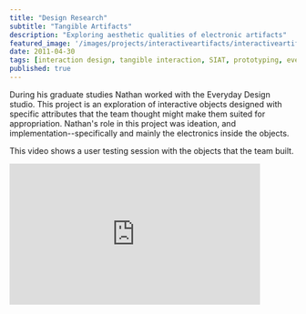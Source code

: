 ```yaml
---
title: "Design Research"
subtitle: "Tangible Artifacts" 
description: "Exploring aesthetic qualities of electronic artifacts"
featured_image: '/images/projects/interactiveartifacts/interactiveartifacts.jpg'
date: 2011-04-30
tags: [interaction design, tangible interaction, SIAT, prototyping, everyday design]
published: true
---
```


During his graduate studies Nathan worked with the Everyday Design studio. This project is an exploration of interactive objects designed with specific attributes that the team thought might make them suited for appropriation. Nathan's role in this project was ideation, and implementation--specifically and mainly the electronics inside the objects. 

This video shows a user testing session with the objects that the team built.

<p>
  <iframe src="https://player.vimeo.com/video/23452266?portrait=0" webkitallowfullscreen="" mozallowfullscreen="" allowfullscreen="" width="440" height="248" frameborder="0"></iframe>
</p>
